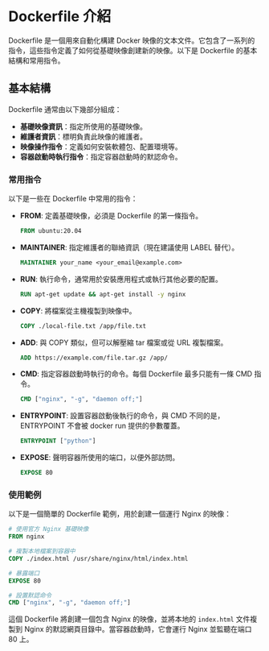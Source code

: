 # Dockerfile 介紹

Dockerfile 是一個用來自動化構建 Docker 映像的文本文件。它包含了一系列的指令，這些指令定義了如何從基礎映像創建新的映像。以下是 Dockerfile 的基本結構和常用指令。

## 基本結構

Dockerfile 通常由以下幾部分組成：

- **基礎映像資訊**：指定所使用的基礎映像。
- **維護者資訊**：標明負責此映像的維護者。
- **映像操作指令**：定義如何安裝軟體包、配置環境等。
- **容器啟動時執行指令**：指定容器啟動時的默認命令。

### 常用指令

以下是一些在 Dockerfile 中常用的指令：

- **FROM**: 定義基礎映像，必須是 Dockerfile 的第一條指令。
  
  ```dockerfile
  FROM ubuntu:20.04
  ```

- **MAINTAINER**: 指定維護者的聯絡資訊（現在建議使用 LABEL 替代）。
  
  ```dockerfile
  MAINTAINER your_name <your_email@example.com>
  ```

- **RUN**: 執行命令，通常用於安裝應用程式或執行其他必要的配置。
  
  ```dockerfile
  RUN apt-get update && apt-get install -y nginx
  ```

- **COPY**: 將檔案從主機複製到映像中。
  
  ```dockerfile
  COPY ./local-file.txt /app/file.txt
  ```

- **ADD**: 與 COPY 類似，但可以解壓縮 tar 檔案或從 URL 複製檔案。
  
  ```dockerfile
  ADD https://example.com/file.tar.gz /app/
  ```

- **CMD**: 指定容器啟動時執行的命令。每個 Dockerfile 最多只能有一條 CMD 指令。
  
  ```dockerfile
  CMD ["nginx", "-g", "daemon off;"]
  ```

- **ENTRYPOINT**: 設置容器啟動後執行的命令，與 CMD 不同的是，ENTRYPOINT 不會被 docker run 提供的參數覆蓋。
  
  ```dockerfile
  ENTRYPOINT ["python"]
  ```

- **EXPOSE**: 聲明容器所使用的端口，以便外部訪問。
  
  ```dockerfile
  EXPOSE 80
  ```

### 使用範例

以下是一個簡單的 Dockerfile 範例，用於創建一個運行 Nginx 的映像：

```dockerfile
# 使用官方 Nginx 基礎映像
FROM nginx

# 複製本地檔案到容器中
COPY ./index.html /usr/share/nginx/html/index.html

# 暴露端口
EXPOSE 80

# 設置默認命令
CMD ["nginx", "-g", "daemon off;"]
```

這個 Dockerfile 將創建一個包含 Nginx 的映像，並將本地的 `index.html` 文件複製到 Nginx 的默認網頁目錄中。當容器啟動時，它會運行 Nginx 並監聽在端口 80 上。



